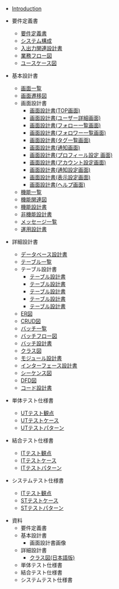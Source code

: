 + [Introduction](README.md)
+ 要件定義書
  + [要件定義書](1_rd/1.1.RequirementDefinition.md)
  + [システム構成](1_rd/1.2.SystemConfiguration.md)
  + [入出力関連設計書](1_rd/1.3.IORelated.md)
  + [業務フロー図](1_rd/1.4.WorkFlowDiagram.md)
  + [ユースケース図](1_rd/1.5.UseCaseDiagram.md)

+ 基本設計書 
  + [画面一覧](2_bd/2.1.1.ScreenList.md)
  + [画面遷移図](2_bd/2.1.2.ScreenFlowDiagram.md)
  + 画面設計書
      + [画面設計書(TOP画面)](2_bd/2.1.3.ScreenDesign/sc1.md)
      + [画面設計書(ユーザー詳細画面)](2_bd/2.1.3.ScreenDesign/sc2.md)
      + [画面設計書(フォロー一覧画面)](2_bd/2.1.3.ScreenDesign/sc3.md)
      + [画面設計書(フォロワー一覧画面)](2_bd/2.1.3.ScreenDesign/sc4.md)
      + [画面設計書(タグ一覧画面)](2_bd/2.1.3.ScreenDesign/sc5.md)
      + [画面設計書(通知画面)](2_bd/2.1.3.ScreenDesign/sc6.md)
      + [画面設計書(プロフィール設定 画面)](2_bd/2.1.3.ScreenDesign/sc7-1.md)
      + [画面設計書(アカウント設定画面)](2_bd/2.1.3.ScreenDesign/sc7-2.md)
      + [画面設計書(通知設定画面)](2_bd/2.1.3.ScreenDesign/sc7-3.md)
      + [画面設計書(表示設定画面)](2_bd/2.1.3.ScreenDesign/sc7-4.md)
      + [画面設計書(ヘルプ画面)](2_bd/2.1.3.ScreenDesign/sc8.md)
  + [機能一覧](2_bd/2.2.1.FunctionList.md)
  + [機能関連図](2_bd/2.2.2.FunctionRelatedDiagram.md)
  + [機能設計書](2_bd/2.2.3.FunctionDesign.md)
  + [非機能設計書](2_bd/2.3.UnFunctionDesign.md)
  + [メッセージ一覧](2_bd/2.4.MessageList.md)
  + [運用設計書](2_bd/2.5.OperationDesign.md)

+ 詳細設計書 
  + [データベース設計書](3_dd/3.1.1.DatabaseDesign.md)
  + [テーブル一覧](3_dd/3.1.2.TableList.md)
  + テーブル設計書
      - [テーブル設計書](3_dd/3.1.3.TableDesign/tbl1.md)
      - [テーブル設計書](3_dd/3.1.3.TableDesign/tbl2.md)
      - [テーブル設計書](3_dd/3.1.3.TableDesign/tbl3.md)
      - [テーブル設計書](3_dd/3.1.3.TableDesign/tbl4.md)
      - [テーブル設計書](3_dd/3.1.3.TableDesign/tbl5.md)
  + [ER図](3_dd/3.1.4.ERDiagram.md)
  + [CRUD図](3_dd/3.1.5.CRUDDiagram.md)
  + [バッチ一覧](3_dd/3.2.1.BatchList.md)
  + [バッチフロー図](3_dd/3.2.2.BatchFlowDiagram.md)
  + [バッチ設計書](3_dd/3.2.3.BatchDesign.md)
  + [クラス図](3_dd/3.3.1.ClassDrawing.md)
  + [モジュール設計書](3_dd/3.3.2.Module.md)
  + [インターフェース設計書](3_dd/3.3.3.InterfaceDiagram.md)
  + [シーケンス図](3_dd/3.4.1.SequenceDiagram.md)
  + [DFD図](3_dd/3.4.2.DataFlowDiagram.md)
  + [コード設計書](3_dd/3.5.CodeDiagram.md)

+ 単体テスト仕様書 
  + [UTテスト観点](4_ut/4.1.UTTestViewpoint.md)
  + [UTテストケース](4_ut/4.2.UTTestCase.md)
  + [UTテストパターン](4_ut/4.3.UTTestPattern.md)

+ 結合テスト仕様書 
  + [ITテスト観点](5_it/5.1.ITTestViewpoint.md)
  + [ITテストケース](5_it/5.2.ITTestCase.md)
  + [ITテストパターン](5_it/5.3.ITTestPattern.md)

+ システムテスト仕様書 
  + [ITテスト観点](6_st/6.1.STTestViewpoint.md)
  + [STテストケース](6_st/6.2.UTTestCase.md)
  + [STテストパターン](6_st/6.3.STTestPattern.md)

* 資料
    * 要件定義書
    * 基本設計書
        * 画面設計書画像
    * 詳細設計書
        * [クラス図(日本語版)](reference/3_dd/ClassDrawingJa.md)
    * 単体テスト仕様書
    * 結合テスト仕様書
    * システムテスト仕様書
